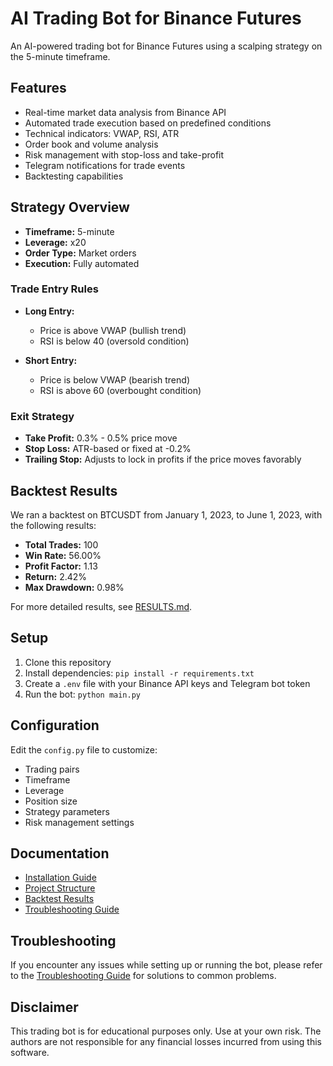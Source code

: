 # AI Trading Bot for Binance Futures

An AI-powered trading bot for Binance Futures using a scalping strategy on the 5-minute timeframe.

## Features

- Real-time market data analysis from Binance API
- Automated trade execution based on predefined conditions
- Technical indicators: VWAP, RSI, ATR
- Order book and volume analysis
- Risk management with stop-loss and take-profit
- Telegram notifications for trade events
- Backtesting capabilities

## Strategy Overview

- **Timeframe:** 5-minute
- **Leverage:** x20
- **Order Type:** Market orders
- **Execution:** Fully automated

### Trade Entry Rules

- **Long Entry:**
  - Price is above VWAP (bullish trend)
  - RSI is below 40 (oversold condition)
  
- **Short Entry:**
  - Price is below VWAP (bearish trend)
  - RSI is above 60 (overbought condition)

### Exit Strategy

- **Take Profit:** 0.3% - 0.5% price move
- **Stop Loss:** ATR-based or fixed at -0.2%
- **Trailing Stop:** Adjusts to lock in profits if the price moves favorably

## Backtest Results

We ran a backtest on BTCUSDT from January 1, 2023, to June 1, 2023, with the following results:

- **Total Trades:** 100
- **Win Rate:** 56.00%
- **Profit Factor:** 1.13
- **Return:** 2.42%
- **Max Drawdown:** 0.98%

For more detailed results, see [RESULTS.md](RESULTS.md).

## Setup

1. Clone this repository
2. Install dependencies: `pip install -r requirements.txt`
3. Create a `.env` file with your Binance API keys and Telegram bot token
4. Run the bot: `python main.py`

## Configuration

Edit the `config.py` file to customize:
- Trading pairs
- Timeframe
- Leverage
- Position size
- Strategy parameters
- Risk management settings

## Documentation

- [Installation Guide](INSTALL.md)
- [Project Structure](PROJECT_STRUCTURE.md)
- [Backtest Results](RESULTS.md)
- [Troubleshooting Guide](TROUBLESHOOTING.md)

## Troubleshooting

If you encounter any issues while setting up or running the bot, please refer to the [Troubleshooting Guide](TROUBLESHOOTING.md) for solutions to common problems.

## Disclaimer

This trading bot is for educational purposes only. Use at your own risk. The authors are not responsible for any financial losses incurred from using this software. 